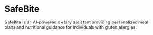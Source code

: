 # SafeBite
SafeBite is an AI-powered dietary assistant providing personalized meal plans and nutritional guidance for individuals with gluten allergies.
